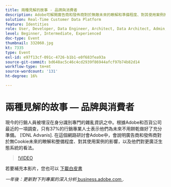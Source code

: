 ```yaml
---
title: 兩種見解的故事 - 品牌與消費者
description: Adobe可解開廣告商和發佈商對於無敵未來的瞭解和準備程度、對其使用案例的影響，以及他們對更廣闊生態系統的看法。
solution: Real-Time Customer Data Platform
feature: Identities
role: User, Developer, Data Engineer, Architect, Data Architect, Admin, Leader
level: Beginner, Intermediate, Experienced
doc-type: Event
thumbnail: 332060.jpg
kt: 7335
type: Event
exl-id: e97f13cf-091c-4726-b1b1-e0f683fea93a
source-git-commit: bd648ac5c46c4cd2939f86944afcf97b74b82d14
workflow-type: tm+mt
source-wordcount: '131'
ht-degree: 16%

---
```


# 兩種見解的故事 — 品牌與消費者

現今的行銷人員被埋沒在身分識別專門的雜亂資訊之中。根據Adobe和百貨公司最近的一項調查，只有37%的行銷專業人士表示他們為未來不用餅乾做好了充分準備。 [!DNL Advanis]. 在這個網路研討會Adobe中，會說明廣告商和發佈商對於無Cookie未來的瞭解和整備程度、對其使用案例的影響，以及他們對更廣泛生態系統的看法。

>[!VIDEO](https://video.tv.adobe.com/v/332060/?quality=12&learn=on)

若要補充本影片，您也可以 [下載白皮書](./../assets/whitepaper-a-tale-of-two-perceptions.pdf)

*一年後：更新對下列專案的深入分析*<a href="https://business.adobe.com/blog/perspectives/a-tale-of-two-perceptions-readiness-for-a-cookieless-future"> business.adobe.com </a>*.*
